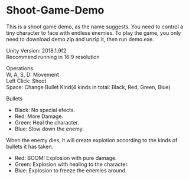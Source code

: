 # Shoot-Game-Demo
This is a shoot game demo, as the name suggests. You need to control a tiny character to face with endless enemies.
To play the game, you only need to download demo.zip and unzip it, then run demo.exe.

Unity Version: 2018.1.9f2  
Recommend running in 16:9 resolution

Operations  
W, A, S, D: Movement  
Left Click: Shoot  
Space: Change Bullet Kind(4 kinds in total: Black, Red, Green, Blue)

Bullets
* Black: No special efects.
* Red: More Damage.
* Green: Heal the character.
* Blue: Slow down the enemy.

When the enemy dies, it will create explotion according to the kinds of bullets it has taken.
* Red: BOOM! Explosion with pure damage.
* Green: Explosion with healing to the character.
* Blue: Explosion to freeze the enemies around.
